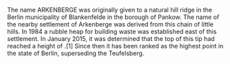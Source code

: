 The name ARKENBERGE was originally given to a natural hill ridge in the Berlin municipality of Blankenfelde in the borough of Pankow. The name of the nearby settlement of Arkenberge was derived from this chain of little hills. In 1984 a rubble heap for building waste was established east of this settlement. In January 2015, it was determined that the top of this tip had reached a height of .[1] Since then it has been ranked as the highest point in the state of Berlin, superseding the Teufelsberg.
